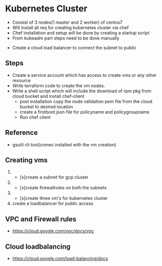# Kubernetes Cluster

- Consist of 3 nodes(1 master and 2 worker) of centos7
- Will install all req for creating kubernetes cluster via chef
- Chef installation and setup will be done by creating a startup script
- From kubeadm part steps need to be done manually
<!-- - create a vnc server so that a centos vm with GUI can be used: https://medium.com/@piyushraj246800/your-guide-to-vnc-server-on-gcp-ed8255c81b43  -->
- Create a cloud load balancer to connect the subnet to public

## Steps
- Create a service account which has access to create vms or any other resource
- Write terraform code to create the vm nodes.
- Write a shell script which will include the download of rpm pkg from cloud bucket and install chef-client
  - post installation copy the node validation pem file from the cloud bucket to desired location
  - create a firstboot.json file for policyname and policygroupname
  - Run chef client

## Reference
- gsutil cli tool(comes installed with the vm creation)

## Creating vms
<!-- 1. Create a custom vpc network. -->
1. - [x]create a subnet for gcp cluster
2. - [x]create firewallrules on both the subnets
3. - [x]create three vm's for kubernetes cluster
4. create a loadbalancer for public access

## VPC and Firewall rules
- https://cloud.google.com/vpc/docs/vpc

## Cloud loadbalancing
- https://cloud.google.com/load-balancing/docs